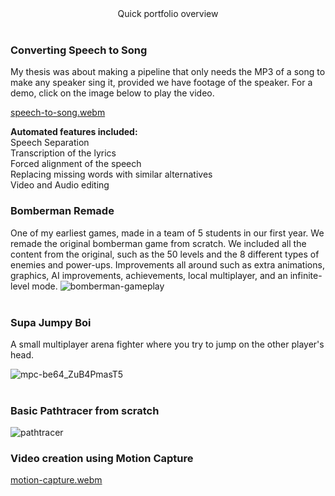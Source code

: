 <div align="center">
Quick portfolio overview

</div>

<br />

### Converting Speech to Song

My thesis was about making a pipeline that only needs the MP3 of a song to make any speaker sing it, provided we have footage of the speaker. For a demo, click on the image below to play the video.

[speech-to-song.webm](https://user-images.githubusercontent.com/14907692/206299822-9a52b663-e434-41e2-9daa-06650186df05.webm)

<b>Automated features included:</b> <br />
    Speech Separation <br />
    Transcription of the lyrics <br />
    Forced alignment of the speech <br />
    Replacing missing words with similar alternatives <br />
    Video and Audio editing <br />

### Bomberman Remade
One of my earliest games, made in a team of 5 students in our first year.
We remade the original bomberman game from scratch.
We included all the content from the original, such as the 50 levels and the 8 different types of enemies and power-ups.
Improvements all around such as extra animations, graphics, AI improvements, achievements, local multiplayer, and an infinite-level mode.
![bomberman-gameplay](https://user-images.githubusercontent.com/14907692/206293514-aa8ef4a6-18be-4049-a769-5ad4eaab45f3.gif)
<br /><br />
### Supa Jumpy Boi
A small multiplayer arena fighter where you try to jump on the other player's head.

![mpc-be64_ZuB4PmasT5](https://user-images.githubusercontent.com/14907692/206295771-36a4ab56-7f72-4290-ba8a-d336769d41d1.png)
<br /><br />

### Basic Pathtracer from scratch
![pathtracer](https://user-images.githubusercontent.com/14907692/206297568-07046266-d8ed-4897-93bf-c05472f51590.png)

### Video creation using Motion Capture
[motion-capture.webm](https://user-images.githubusercontent.com/14907692/206299912-5bda9a53-b918-4f5b-95d0-3ff6c2ab9795.webm)

